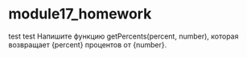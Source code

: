 # module17_homework
test test
Напишите функцию getPercents(percent, number), которая возвращает {percent} процентов от {number}.
